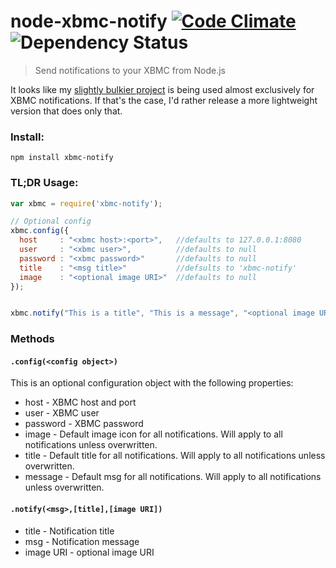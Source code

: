 node-xbmc-notify [![Code Climate](https://codeclimate.com/github/markhuge/node-xbmc-notify.png)](https://codeclimate.com/github/markhuge/node-xbmc-notify) ![Dependency Status](https://gemnasium.com/markhuge/node-xbmc-notify.svg) 
================

> Send notifications to your XBMC from Node.js

It looks like  my [slightly bulkier project](https://github.com/markhuge/xbmc-shiznaz-supreme) is being used almost exclusively for XBMC notifications. If that's the case, I'd rather release a more lightweight version that does only that.


### Install:

`npm install xbmc-notify`

### TL;DR Usage:

```Javascript
var xbmc = require('xbmc-notify');

// Optional config
xbmc.config({
  host     : "<xbmc host>:<port>",   //defaults to 127.0.0.1:8080
  user     : "<xbmc user>",          //defaults to null
  password : "<xbmc password>"       //defaults to null
  title    : "<msg title>"           //defsults to 'xbmc-notify'
  image    : "<optional image URI>"  //defaults to null
});


xbmc.notify("This is a title", "This is a message", "<optional image URI>");
```

### Methods

#### `.config(<config object>)`

This is an optional configuration object with the following properties:

- host - XBMC host and port
- user - XBMC user
- password - XBMC password
- image - Default image icon for all notifications. Will apply to all notifications unless overwritten.
- title - Default title for all notifications. Will apply to all notifications unless overwritten.
- message - Default msg for all notifications. Will apply to all notifications unless overwritten.

#### `.notify(<msg>,[title],[image URI])`
- title - Notification title
- msg - Notification message
- image URI - optional image URI
